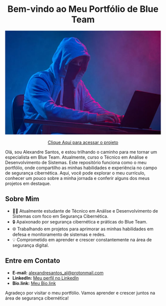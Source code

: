 <h1 align="center">Bem-vindo ao Meu Portfólio de Blue Team</h1>

<p align="center">
  <img src="assets/img/red-team-blue-team-curitiba-1-1024x683.jpg.webp" alt="Red Team Blue Team">
</p>

<p align="center">
  <a href="https://alexandresantos.vercel.app" target="_blank">Clique Aqui para acessar o projeto</a>
</p>


Olá, sou Alexandre Santos, e estou trilhando o caminho para me tornar um especialista em Blue Team. Atualmente, curso o Técnico em Análise e Desenvolvimento de Sistemas. Este repositório funciona como o meu portfólio, onde compartilho as minhas habilidades e experiência no campo de segurança cibernética. Aqui, você pode explorar o meu currículo, conhecer um pouco sobre a minha jornada e conferir alguns dos meus projetos em destaque.

## Sobre Mim

- 👨‍💻 Atualmente estudante de Técnico em Análise e Desenvolvimento de Sistemas com foco em Segurança Cibernética.
- 🔒 Apaixonado por segurança cibernética e práticas do Blue Team.
- 🌐 Trabalhando em projetos para aprimorar as minhas habilidades em defesa e monitoramento de sistemas e redes.
- 💡 Comprometido em aprender e crescer constantemente na área de segurança digital.

## Entre em Contato

- **E-mail:** [alexandresantos_al@protonmail.com](mailto:alexandresantos_al@protonmail.com)
- **LinkedIn:** [Meu perfil no LinkedIn](https://www.linkedin.com/in/alexandresantosal/)
- **Bio.link:** [Meu Bio.link](https://linktr.ee/alexandresantosal)

Agradeço por visitar o meu portfólio. Vamos aprender e crescer juntos na área de segurança cibernética!
